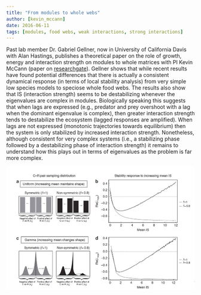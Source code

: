 ```yaml
---
title: "From modules to whole webs"
author: [kevin_mccann]
date: 2016-06-11
tags: [modules, food webs, weak interactions, strong interactions]
---
```


Past lab member Dr. Gabriel Gellner, now in University of California Davis with Alan Hastings, publishes a theoretical paper on the role of growth, energy and interaction strength on modules to whole matrices with PI Kevin McCann (paper on [researchgate](https://www.researchgate.net/publication/301222508_ARTICLE_Consistent_role_of_weak_and_strong_interactions_in_high-and_low-diversity_trophic_food_webss)). Gellner shows that while recent results have found potential differences that there is actually a consistent dynamical response (in terms of local stability analysis) from very simple low species models to speciose whole food webs. The results also show that IS (interaction strength) seems to be destabilizing whenever the eigenvalues are complex in modules. Biologically speaking  this suggests that when lags are expressed (e.g., predator and prey overshoot with a lag when the dominant eigenvalue is complex), then greater interaction strength tends to destabilize the ecosystem (lagged responses are amplified). When lags are not expressed (monotonic trajectories towards equilibrium) then the system is only stabilized by increased interaction strength. Nonetheless, although consistent for very complex systems (i.e., a stabilizing phase followed by a destabilizing phase of interaction strength) it remains to understand how this plays out in terms of eigenvalues as the problem is far more complex.

![](modules.png)
